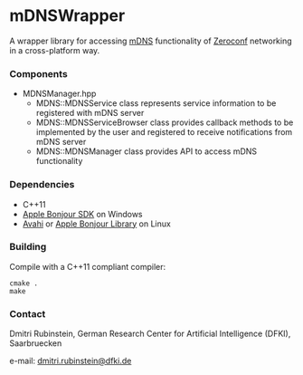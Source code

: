 mDNSWrapper
===========

A wrapper library for accessing [mDNS](https://en.wikipedia.org/wiki/Multicast_DNS) functionality of [Zeroconf](https://en.wikipedia.org/wiki/Zero-configuration_networking) networking in a cross-platform way.

### Components

* MDNSManager.hpp
  * MDNS::MDNSService class represents service information to be registered with mDNS server
  * MDNS::MDNSServiceBrowser class provides callback methods to be implemented by the user and registered to receive notifications from mDNS server
  * MDNS::MDNSManager class provides API to access mDNS functionality

### Dependencies

* C++11
* [Apple Bonjour SDK](https://developer.apple.com/bonjour/) on Windows
* [Avahi](http://www.avahi.org/) or [Apple Bonjour Library](https://developer.apple.com/bonjour/) on Linux

### Building

Compile with a C++11 compliant compiler:
```
cmake .
make
```

### Contact

Dmitri Rubinstein,
German Research Center for Artificial Intelligence (DFKI), Saarbruecken

e-mail: dmitri.rubinstein@dfki.de
